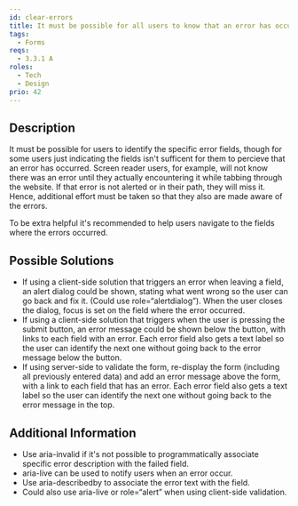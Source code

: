 ```yaml
---
id: clear-errors
title: It must be possible for all users to know that an error has occured and to identify it
tags:
  - Forms
reqs:
  - 3.3.1 A
roles:
  - Tech
  - Design
prio: 42
---
```


## Description

It must be possible for users to identify the specific error fields, though for some users just indicating the fields isn't sufficent for them to percieve that an error has occurred. Screen reader users, for example, will not know there was an error until they actually encountering it while tabbing through the website. If that error is not alerted or in their path, they will miss it. Hence, additional effort must be taken so that they also are made aware of the errors.

To be extra helpful it's recommended to help users navigate to the fields where the errors occurred.

## Possible Solutions

- If using a client-side solution that triggers an error when leaving a field, an alert dialog could be shown, stating what went wrong so the user can go back and fix it. (Could use role=“alertdialog”). When the user closes the dialog, focus is set on the field where the error occurred.
- If using a client-side solution that triggers when the user is pressing the submit button, an error message could be shown below the button, with links to each field with an error. Each error field also gets a text label so the user can identify the next one without going back to the error message below the button.
- If using server-side to validate the form, re-display the form (including all previously entered data) and add an error message above the form, with a link to each field that has an error. Each error field also gets a text label so the user can identify the next one without going back to the error message in the top.

## Additional Information

- Use aria-invalid if it's not possible to programmatically associate specific error description with the failed field.
- aria-live can be used to notify users when an error occur.
- Use aria-describedby to associate the error text with the field.
- Could also use aria-live or role=“alert” when using client-side validation.
